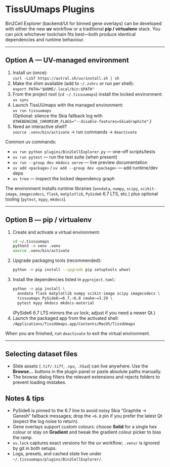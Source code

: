 # TissUUmaps Plugins

Bin2Cell Explorer (backend/UI for binned gene overlays) can be developed with either the new **uv** workflow or a traditional **pip / virtualenv** stack. You can pick whichever toolchain fits best—both produce identical dependencies and runtime behaviour.

---

## Option A — UV-managed environment
1. Install uv (once):  
   `curl -LsSf https://astral.sh/uv/install.sh | sh`
2. Make the shim available (add to `~/.zshrc` or run per shell):  
   `export PATH="$HOME/.local/bin:$PATH"`
3. From the project root (`cd ~/.tissuumaps`) install the locked environment:  
   `uv sync`
4. Launch TissUUmaps with the managed environment:  
   `uv run tissuumaps`  
   (Optional: silence the Skia fallback log with `QTWEBENGINE_CHROMIUM_FLAGS="--disable-features=SkiaGraphite"`.)
5. Need an interactive shell?  
   `source .venv/bin/activate` → run commands → `deactivate`

Common uv commands:
- `uv run python plugins/Bin2CellExplorer.py` — one-off scripts/tests
- `uv run pytest` — run the test suite (when present)
- `uv run --group dev mkdocs serve` — live preview documentation
- `uv add <package>` / `uv add --group dev <package>` — add runtime/dev deps
- `uv tree` — inspect the locked dependency graph

The environment installs runtime libraries (`anndata`, `numpy`, `scipy`, `scikit-image`, `imagecodecs`, `flask`, `matplotlib`, `PySide6` 6.7 LTS, etc.) plus optional tooling (`pytest`, `mypy`, `mkdocs`).

---

## Option B — pip / virtualenv
1. Create and activate a virtual environment:
   ```bash
   cd ~/.tissuumaps
   python3 -m venv .venv
   source .venv/bin/activate
   ```
2. Upgrade packaging tools (recommended):
   ```bash
   python -m pip install --upgrade pip setuptools wheel
   ```
3. Install the dependencies listed in `pyproject.toml`:
   ```bash
   python -m pip install \
     anndata flask matplotlib numpy scikit-image scipy imagecodecs \
     tissuumaps PySide6>=6.7,<6.8 cmake~=3.29 \
     pytest mypy mkdocs mkdocs-material
   ```
   (PySide6 6.7 LTS mirrors the uv lock; adjust if you need a newer Qt.)
4. Launch the packaged app from the activated shell:  
   `/Applications/TissUUmaps.app/Contents/MacOS/TissUUmaps`

When you are finished, run `deactivate` to exit the virtual environment.

---

## Selecting dataset files
- Slide assets (`.tif/.tiff`, `.npz`, `.h5ad`) can live anywhere. Use the **Browse…** buttons in the plugin panel or paste absolute paths manually.
- The browse dialog filters the relevant extensions and rejects folders to prevent loading mistakes.

## Notes & tips
- PySide6 is pinned to the 6.7 line to avoid noisy Skia “Graphite → Ganesh” fallback messages; drop the `<6.8` pin if you prefer the latest Qt (expect the log noise to return).
- Gene overlays support custom colours: choose **Solid** for a single hex colour or stay on **Gradient** and tweak the gradient colour picker to bias the ramp.
- `uv.lock` captures exact versions for the uv workflow; `.venv/` is ignored by git in both setups.
- Logs, presets, and cached state live under `~/.tissuumaps/plugins/Bin2CellExplorer/`.
